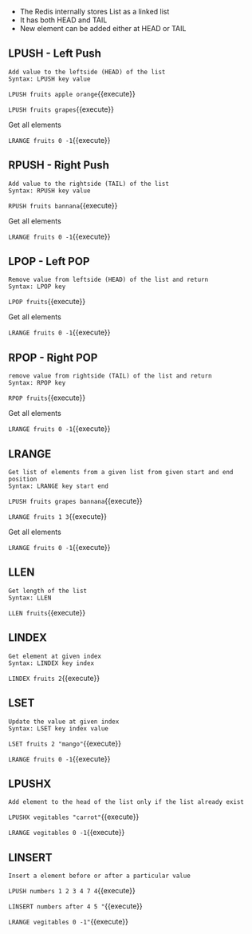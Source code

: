 - The Redis  internally stores List as a linked list
- It has both HEAD and TAIL
- New element can be added either at HEAD or TAIL


## LPUSH - Left Push
```
Add value to the leftside (HEAD) of the list 
Syntax: LPUSH key value 
```
`LPUSH fruits apple orange`{{execute}}

`LPUSH fruits grapes`{{execute}}

Get all elements

`LRANGE fruits 0 -1`{{execute}}

## RPUSH - Right Push
```
Add value to the rightside (TAIL) of the list 
Syntax: RPUSH key value 
```
`RPUSH fruits bannana`{{execute}}

Get all elements

`LRANGE fruits 0 -1`{{execute}}

## LPOP - Left POP
```
Remove value from leftside (HEAD) of the list and return
Syntax: LPOP key 
```
`LPOP fruits`{{execute}}

Get all elements

`LRANGE fruits 0 -1`{{execute}}

## RPOP - Right POP
```
remove value from rightside (TAIL) of the list and return
Syntax: RPOP key 
```
`RPOP fruits`{{execute}}

Get all elements

`LRANGE fruits 0 -1`{{execute}}

## LRANGE 
```
Get list of elements from a given list from given start and end position
Syntax: LRANGE key start end 
```
`LPUSH fruits grapes bannana`{{execute}}

`LRANGE fruits 1 3`{{execute}}

Get all elements

`LRANGE fruits 0 -1`{{execute}}


## LLEN 
```
Get length of the list
Syntax: LLEN
```
`LLEN fruits`{{execute}}


## LINDEX 
```
Get element at given index
Syntax: LINDEX key index
```
`LINDEX fruits 2`{{execute}}


## LSET 
```
Update the value at given index
Syntax: LSET key index value
```
`LSET fruits 2 "mango"`{{execute}}

`LRANGE fruits 0 -1`{{execute}}


## LPUSHX 
```
Add element to the head of the list only if the list already exist 
```
`LPUSHX vegitables "carrot"`{{execute}}

`LRANGE vegitables 0 -1`{{execute}}


## LINSERT  
```
Insert a element before or after a particular value
```
`LPUSH numbers 1 2 3 4 7 4`{{execute}}

`LINSERT numbers after 4 5 "`{{execute}}

`LRANGE vegitables 0 -1"`{{execute}}